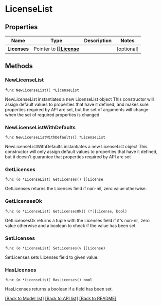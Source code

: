 # LicenseList

## Properties

Name | Type | Description | Notes
------------ | ------------- | ------------- | -------------
**Licenses** | Pointer to [**[]License**](License.md) |  | [optional] 

## Methods

### NewLicenseList

`func NewLicenseList() *LicenseList`

NewLicenseList instantiates a new LicenseList object
This constructor will assign default values to properties that have it defined,
and makes sure properties required by API are set, but the set of arguments
will change when the set of required properties is changed

### NewLicenseListWithDefaults

`func NewLicenseListWithDefaults() *LicenseList`

NewLicenseListWithDefaults instantiates a new LicenseList object
This constructor will only assign default values to properties that have it defined,
but it doesn't guarantee that properties required by API are set

### GetLicenses

`func (o *LicenseList) GetLicenses() []License`

GetLicenses returns the Licenses field if non-nil, zero value otherwise.

### GetLicensesOk

`func (o *LicenseList) GetLicensesOk() (*[]License, bool)`

GetLicensesOk returns a tuple with the Licenses field if it's non-nil, zero value otherwise
and a boolean to check if the value has been set.

### SetLicenses

`func (o *LicenseList) SetLicenses(v []License)`

SetLicenses sets Licenses field to given value.

### HasLicenses

`func (o *LicenseList) HasLicenses() bool`

HasLicenses returns a boolean if a field has been set.


[[Back to Model list]](../README.md#documentation-for-models) [[Back to API list]](../README.md#documentation-for-api-endpoints) [[Back to README]](../README.md)


